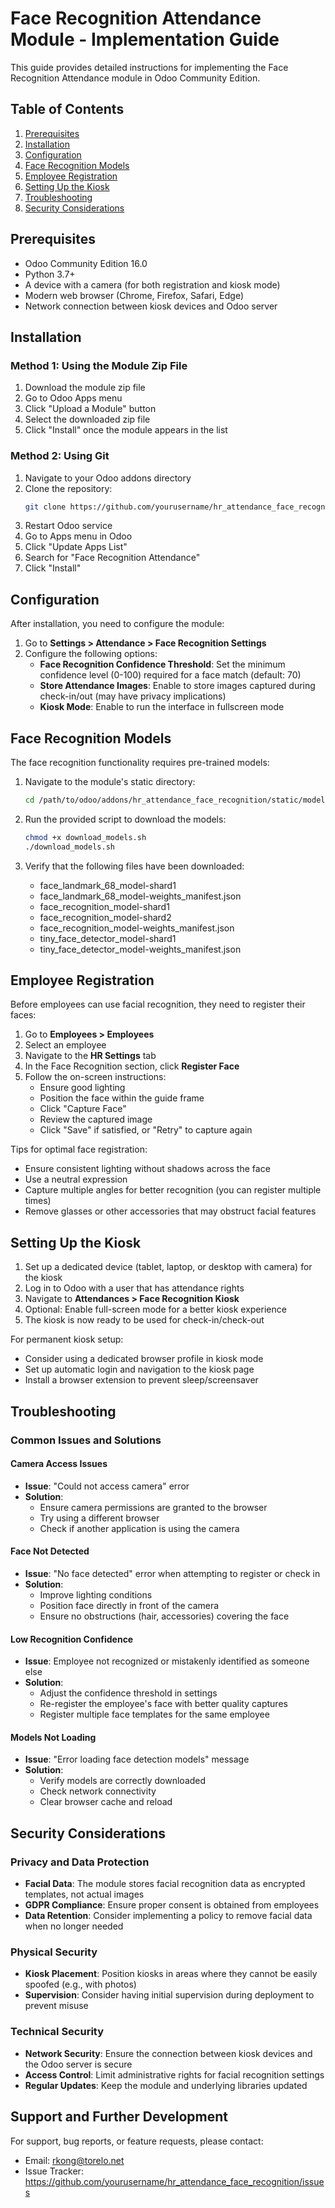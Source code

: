 # Face Recognition Attendance Module - Implementation Guide

This guide provides detailed instructions for implementing the Face Recognition Attendance module in Odoo Community Edition.

## Table of Contents

1. [Prerequisites](#prerequisites)
2. [Installation](#installation)
3. [Configuration](#configuration)
4. [Face Recognition Models](#face-recognition-models)
5. [Employee Registration](#employee-registration)
6. [Setting Up the Kiosk](#setting-up-the-kiosk)
7. [Troubleshooting](#troubleshooting)
8. [Security Considerations](#security-considerations)

## Prerequisites

- Odoo Community Edition 16.0
- Python 3.7+
- A device with a camera (for both registration and kiosk mode)
- Modern web browser (Chrome, Firefox, Safari, Edge)
- Network connection between kiosk devices and Odoo server

## Installation

### Method 1: Using the Module Zip File

1. Download the module zip file
2. Go to Odoo Apps menu
3. Click "Upload a Module" button
4. Select the downloaded zip file
5. Click "Install" once the module appears in the list

### Method 2: Using Git

1. Navigate to your Odoo addons directory
2. Clone the repository:
   ```bash
   git clone https://github.com/yourusername/hr_attendance_face_recognition.git
   ```
3. Restart Odoo service
4. Go to Apps menu in Odoo
5. Click "Update Apps List"
6. Search for "Face Recognition Attendance"
7. Click "Install"

## Configuration

After installation, you need to configure the module:

1. Go to **Settings > Attendance > Face Recognition Settings**
2. Configure the following options:
   - **Face Recognition Confidence Threshold**: Set the minimum confidence level (0-100) required for a face match (default: 70)
   - **Store Attendance Images**: Enable to store images captured during check-in/out (may have privacy implications)
   - **Kiosk Mode**: Enable to run the interface in fullscreen mode

## Face Recognition Models

The face recognition functionality requires pre-trained models:

1. Navigate to the module's static directory:
   ```bash
   cd /path/to/odoo/addons/hr_attendance_face_recognition/static/models
   ```

2. Run the provided script to download the models:
   ```bash
   chmod +x download_models.sh
   ./download_models.sh
   ```

3. Verify that the following files have been downloaded:
   - face_landmark_68_model-shard1
   - face_landmark_68_model-weights_manifest.json
   - face_recognition_model-shard1
   - face_recognition_model-shard2
   - face_recognition_model-weights_manifest.json
   - tiny_face_detector_model-shard1
   - tiny_face_detector_model-weights_manifest.json

## Employee Registration

Before employees can use facial recognition, they need to register their faces:

1. Go to **Employees > Employees**
2. Select an employee
3. Navigate to the **HR Settings** tab
4. In the Face Recognition section, click **Register Face**
5. Follow the on-screen instructions:
   - Ensure good lighting
   - Position the face within the guide frame
   - Click "Capture Face"
   - Review the captured image
   - Click "Save" if satisfied, or "Retry" to capture again

Tips for optimal face registration:
- Ensure consistent lighting without shadows across the face
- Use a neutral expression
- Capture multiple angles for better recognition (you can register multiple times)
- Remove glasses or other accessories that may obstruct facial features

## Setting Up the Kiosk

1. Set up a dedicated device (tablet, laptop, or desktop with camera) for the kiosk
2. Log in to Odoo with a user that has attendance rights
3. Navigate to **Attendances > Face Recognition Kiosk**
4. Optional: Enable full-screen mode for a better kiosk experience
5. The kiosk is now ready to be used for check-in/check-out

For permanent kiosk setup:
- Consider using a dedicated browser profile in kiosk mode
- Set up automatic login and navigation to the kiosk page
- Install a browser extension to prevent sleep/screensaver

## Troubleshooting

### Common Issues and Solutions

#### Camera Access Issues

- **Issue**: "Could not access camera" error
- **Solution**: 
  - Ensure camera permissions are granted to the browser
  - Try using a different browser
  - Check if another application is using the camera

#### Face Not Detected

- **Issue**: "No face detected" error when attempting to register or check in
- **Solution**:
  - Improve lighting conditions
  - Position face directly in front of the camera
  - Ensure no obstructions (hair, accessories) covering the face

#### Low Recognition Confidence

- **Issue**: Employee not recognized or mistakenly identified as someone else
- **Solution**:
  - Adjust the confidence threshold in settings
  - Re-register the employee's face with better quality captures
  - Register multiple face templates for the same employee

#### Models Not Loading

- **Issue**: "Error loading face detection models" message
- **Solution**:
  - Verify models are correctly downloaded
  - Check network connectivity
  - Clear browser cache and reload

## Security Considerations

### Privacy and Data Protection

- **Facial Data**: The module stores facial recognition data as encrypted templates, not actual images
- **GDPR Compliance**: Ensure proper consent is obtained from employees
- **Data Retention**: Consider implementing a policy to remove facial data when no longer needed

### Physical Security

- **Kiosk Placement**: Position kiosks in areas where they cannot be easily spoofed (e.g., with photos)
- **Supervision**: Consider having initial supervision during deployment to prevent misuse

### Technical Security

- **Network Security**: Ensure the connection between kiosk devices and the Odoo server is secure
- **Access Control**: Limit administrative rights for facial recognition settings
- **Regular Updates**: Keep the module and underlying libraries updated

## Support and Further Development

For support, bug reports, or feature requests, please contact:
- Email: rkong@torelo.net
- Issue Tracker: https://github.com/yourusername/hr_attendance_face_recognition/issues
